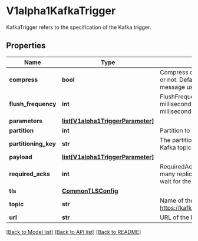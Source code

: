 # V1alpha1KafkaTrigger

KafkaTrigger refers to the specification of the Kafka trigger.
## Properties
Name | Type | Description | Notes
------------ | ------------- | ------------- | -------------
**compress** | **bool** | Compress determines whether to compress message or not. Defaults to false. If set to true, compresses message using snappy compression. | [optional] 
**flush_frequency** | **int** | FlushFrequency refers to the frequency in milliseconds to flush batches. Defaults to 500 milliseconds. | [optional] 
**parameters** | [**list[V1alpha1TriggerParameter]**](V1alpha1TriggerParameter.md) |  | [optional] 
**partition** | **int** | Partition to write data to. | 
**partitioning_key** | **str** | The partitioning key for the messages put on the Kafka topic. Defaults to broker url. | [optional] 
**payload** | [**list[V1alpha1TriggerParameter]**](V1alpha1TriggerParameter.md) |  | 
**required_acks** | **int** | RequiredAcks used in producer to tell the broker how many replica acknowledgements Defaults to 1 (Only wait for the leader to ack). | [optional] 
**tls** | [**CommonTLSConfig**](CommonTLSConfig.md) |  | [optional] 
**topic** | **str** | Name of the topic. More info at https://kafka.apache.org/documentation/#intro_topics | 
**url** | **str** | URL of the Kafka broker. | 

[[Back to Model list]](../README.md#documentation-for-models) [[Back to API list]](../README.md#documentation-for-api-endpoints) [[Back to README]](../README.md)


